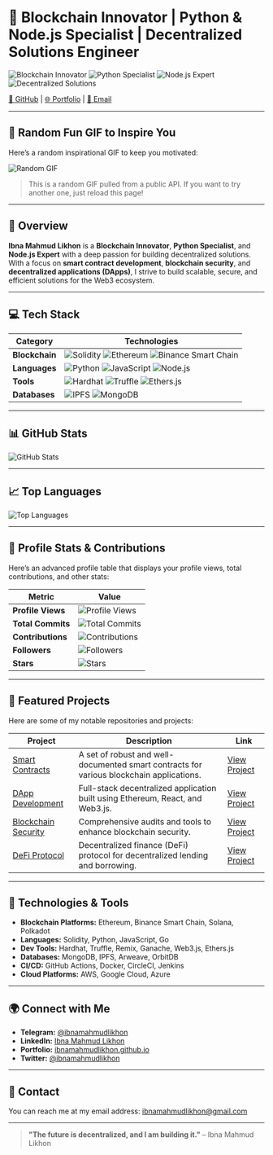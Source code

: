 # 🚀 **Blockchain Innovator | Python & Node.js Specialist | Decentralized Solutions Engineer**

![Blockchain Innovator](https://img.shields.io/badge/Blockchain%20Innovator-3B82F6?style=flat-square&logo=ethereum&logoColor=white)
![Python Specialist](https://img.shields.io/badge/Python%20Specialist-306998?style=flat-square&logo=python&logoColor=white)
![Node.js Expert](https://img.shields.io/badge/Node.js%20Expert-3B82F6?style=flat-square&logo=node.js&logoColor=white)
![Decentralized Solutions](https://img.shields.io/badge/Decentralized%20Solutions-FFD700?style=flat-square&logo=ethereum&logoColor=black)

[🔗 GitHub](https://github.com/ibnamahmudlikhon) | [🌐 Portfolio](https://ibnamahmudlikhon.github.io) | [📧 Email](mailto:ibnamahmudlikhon@gmail.com)

---

## 🎨 **Random Fun GIF to Inspire You**

Here’s a random inspirational GIF to keep you motivated:

![Random GIF](https://api.giphy.com/v1/gifs/random?tag=motivational&rating=g&limit=1&api_key=dc6zaTOxFJmzC)

> This is a random GIF pulled from a public API. If you want to try another one, just reload this page!

---

## 🚀 **Overview**

**Ibna Mahmud Likhon** is a **Blockchain Innovator**, **Python Specialist**, and **Node.js Expert** with a deep passion for building decentralized solutions. With a focus on **smart contract development**, **blockchain security**, and **decentralized applications (DApps)**, I strive to build scalable, secure, and efficient solutions for the Web3 ecosystem.

---

## 💻 **Tech Stack**

| **Category** | **Technologies** |
| ------------ | ---------------- |
| **Blockchain** | ![Solidity](https://img.shields.io/badge/-Solidity-3B82F6?style=flat-square&logo=solidity&logoColor=white) ![Ethereum](https://img.shields.io/badge/-Ethereum-3B82F6?style=flat-square&logo=ethereum&logoColor=white) ![Binance Smart Chain](https://img.shields.io/badge/-BSC-3B82F6?style=flat-square&logo=binance&logoColor=white) |
| **Languages** | ![Python](https://img.shields.io/badge/-Python-306998?style=flat-square&logo=python&logoColor=white) ![JavaScript](https://img.shields.io/badge/-JavaScript-3B82F6?style=flat-square&logo=javascript&logoColor=white) ![Node.js](https://img.shields.io/badge/-Node.js-3B82F6?style=flat-square&logo=node.js&logoColor=white) |
| **Tools** | ![Hardhat](https://img.shields.io/badge/-Hardhat-3B82F6?style=flat-square&logo=hardhat&logoColor=white) ![Truffle](https://img.shields.io/badge/-Truffle-3B82F6?style=flat-square&logo=truffle&logoColor=white) ![Ethers.js](https://img.shields.io/badge/-Ethers.js-3B82F6?style=flat-square&logo=ethers&logoColor=white) |
| **Databases** | ![IPFS](https://img.shields.io/badge/-IPFS-3B82F6?style=flat-square&logo=ipfs&logoColor=white) ![MongoDB](https://img.shields.io/badge/-MongoDB-3F7030?style=flat-square&logo=mongodb&logoColor=white) |

---

## 📊 **GitHub Stats**

![GitHub Stats](https://github-readme-stats.vercel.app/api?username=ibnamahmudlikhon&theme=radical&show_icons=true&hide_title=true&count_private=true)

---

## 📈 **Top Languages**

![Top Languages](https://github-readme-stats.vercel.app/api/top-langs/?username=ibnamahmudlikhon&layout=compact&theme=radical&hide=html)

---

## 🔧 **Profile Stats & Contributions**

Here’s an advanced profile table that displays your profile views, total contributions, and other stats:

| **Metric** | **Value** |
| ---------- | --------- |
| **Profile Views** | ![Profile Views](https://komarev.com/ghpvc/?username=ibnamahmudlikhon) |
| **Total Commits** | ![Total Commits](https://img.shields.io/github/commit-activity/y/ibnamahmudlikhon) |
| **Contributions** | ![Contributions](https://img.shields.io/github/commit-activity/m/ibnamahmudlikhon) |
| **Followers** | ![Followers](https://img.shields.io/github/followers/ibnamahmudlikhon?label=Followers&style=social) |
| **Stars** | ![Stars](https://img.shields.io/github/stars/ibnamahmudlikhon?label=Stars&style=social) |

---

## 🔨 **Featured Projects**

Here are some of my notable repositories and projects:

| **Project** | **Description** | **Link** |
| ----------- | --------------- | -------- |
| [Smart Contracts](https://github.com/ibnamahmudlikhon/smart-contracts) | A set of robust and well-documented smart contracts for various blockchain applications. | [View Project](https://github.com/ibnamahmudlikhon/smart-contracts) |
| [DApp Development](https://github.com/ibnamahmudlikhon/dapp-development) | Full-stack decentralized application built using Ethereum, React, and Web3.js. | [View Project](https://github.com/ibnamahmudlikhon/dapp-development) |
| [Blockchain Security](https://github.com/ibnamahmudlikhon/blockchain-security) | Comprehensive audits and tools to enhance blockchain security. | [View Project](https://github.com/ibnamahmudlikhon/blockchain-security) |
| [DeFi Protocol](https://github.com/ibnamahmudlikhon/defi-protocol) | Decentralized finance (DeFi) protocol for decentralized lending and borrowing. | [View Project](https://github.com/ibnamahmudlikhon/defi-protocol) |

---

## 🧰 **Technologies & Tools**

- **Blockchain Platforms:** Ethereum, Binance Smart Chain, Solana, Polkadot
- **Languages:** Solidity, Python, JavaScript, Go
- **Dev Tools:** Hardhat, Truffle, Remix, Ganache, Web3.js, Ethers.js
- **Databases:** MongoDB, IPFS, Arweave, OrbitDB
- **CI/CD:** GitHub Actions, Docker, CircleCI, Jenkins
- **Cloud Platforms:** AWS, Google Cloud, Azure

---

## 🌍 **Connect with Me**

- **Telegram:** [@ibnamahmudlikhon](https://t.me/ibnamahmudlikhon)
- **LinkedIn:** [Ibna Mahmud Likhon](https://www.linkedin.com/in/ibnamahmud)
- **Portfolio:** [ibnamahmudlikhon.github.io](https://ibnamahmudlikhon.github.io)
- **Twitter:** [@ibnamahmudlikhon](https://twitter.com/ibnamahmudlikhon)

---

## 🔗 **Contact**

You can reach me at my email address: [ibnamahmudlikhon@gmail.com](mailto:ibnamahmudlikhon@gmail.com)

---

> **"The future is decentralized, and I am building it."** – Ibna Mahmud Likhon
